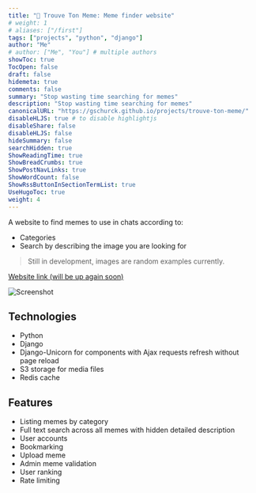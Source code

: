 ```yaml
---
title: "🔎 Trouve Ton Meme: Meme finder website"
# weight: 1
# aliases: ["/first"]
tags: ["projects", "python", "django"]
author: "Me"
# author: ["Me", "You"] # multiple authors
showToc: true
TocOpen: false
draft: false
hidemeta: true
comments: false
summary: "Stop wasting time searching for memes"
description: "Stop wasting time searching for memes"
canonicalURL: "https://gschurck.github.io/projects/trouve-ton-meme/"
disableHLJS: true # to disable highlightjs
disableShare: false
disableHLJS: false
hideSummary: false
searchHidden: true
ShowReadingTime: true
ShowBreadCrumbs: true
ShowPostNavLinks: true
ShowWordCount: false
ShowRssButtonInSectionTermList: true
UseHugoToc: true
weight: 4
---
```


A website to find memes to use in chats according to:

- Categories
- Search by describing the image you are looking for

> Still in development, images are random examples currently.

[Website link (will be up again soon)](https://jsklgnvatw.eu07.qoddiapp.com)

![Screenshot](/trouve_ton_meme.png)

## Technologies

- Python
- Django
- Django-Unicorn for components with Ajax requests refresh without page reload
- S3 storage for media files
- Redis cache

## Features

- Listing memes by category
- Full text search across all memes with hidden detailed description
- User accounts
- Bookmarking
- Upload meme
- Admin meme validation
- User ranking
- Rate limiting
